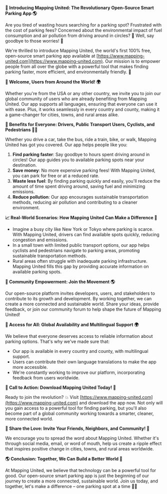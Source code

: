 **🚀 Introducing Mapping United: The Revolutionary Open-Source Smart Parking App 🌎**

Are you tired of wasting hours searching for a parking spot? Frustrated with the cost of parking fees? Concerned about the environmental impact of fuel consumption and air pollution from driving around in circles? 🤯 Well, say goodbye to those worries! 🙌

We're thrilled to introduce Mapping United, the world's first 100% free, open-source smart parking app available at [https://www.mapping-united.com](https://www.mapping-united.com). Our mission is to empower people from all over the globe with a powerful tool that makes finding parking faster, more efficient, and environmentally friendly. 🌟

**🎉 Welcome, Users from Around the World! 🌍**

Whether you're from the USA or any other country, we invite you to join our global community of users who are already benefiting from Mapping United. Our app supports all languages, ensuring that everyone can use it with ease. Plus, it works seamlessly in every country and county, making it a game-changer for cities, towns, and rural areas alike.

**👥 Benefits for Everyone: Drivers, Public Transport Users, Cyclists, and Pedestrians 🚴‍♀️**

Whether you drive a car, take the bus, ride a train, bike, or walk, Mapping United has got you covered. Our app helps people like you:

1. **Find parking faster**: Say goodbye to hours spent driving around in circles! Our app guides you to available parking spots near your destination.
2. **Save money**: No more expensive parking fees! With Mapping United, you can park for free or at a reduced rate.
3. **Waste less fuel**: By finding parking quickly and easily, you'll reduce the amount of time spent driving around, saving fuel and minimizing emissions.
4. **Reduce pollution**: Our app encourages sustainable transportation methods, reducing air pollution and contributing to a cleaner environment.

**📈 Real-World Scenarios: How Mapping United Can Make a Difference 🌟**

* Imagine a busy city like New York or Tokyo where parking is scarce. With Mapping United, drivers can find available spots quickly, reducing congestion and emissions.
* In a small town with limited public transport options, our app helps cyclists and pedestrians navigate to parking areas, promoting sustainable transportation methods.
* Rural areas often struggle with inadequate parking infrastructure. Mapping United fills this gap by providing accurate information on available parking spots.

**💪 Community Empowerment: Join the Movement 🌎**

Our open-source platform invites developers, users, and stakeholders to contribute to its growth and development. By working together, we can create a more connected and sustainable world. Share your ideas, provide feedback, or join our community forum to help shape the future of Mapping United!

**🔑 Access for All: Global Availability and Multilingual Support 🌍**

We believe that everyone deserves access to reliable information about parking options. That's why we've made sure that:

* Our app is available in every country and county, with multilingual support.
* Users can contribute their own language translations to make the app more accessible.
* We're constantly working to improve our platform, incorporating feedback from users worldwide.

**🚀 Call to Action: Download Mapping United Today! 🎉**

Ready to join the revolution? 💥 Visit [https://www.mapping-united.com](https://www.mapping-united.com) and download the app now. Not only will you gain access to a powerful tool for finding parking, but you'll also become part of a global community working towards a smarter, cleaner, more connected world.

**🌟 Share the Love: Invite Your Friends, Neighbors, and Community! 🤝**

We encourage you to spread the word about Mapping United. Whether it's through social media, email, or word of mouth, help us create a ripple effect that inspires positive change in cities, towns, and rural areas worldwide.

**🌎 Conclusion: Together, We Can Build a Better World 💖**

At Mapping United, we believe that technology can be a powerful tool for good. Our open-source smart parking app is just the beginning of our journey to create a more connected, sustainable world. Join us today, and together, let's make a difference – one parking spot at a time 🚀💫